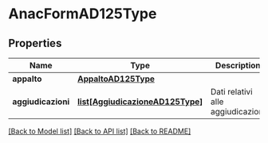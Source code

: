 # AnacFormAD125Type

## Properties
Name | Type | Description | Notes
------------ | ------------- | ------------- | -------------
**appalto** | [**AppaltoAD125Type**](AppaltoAD125Type.md) |  | 
**aggiudicazioni** | [**list[AggiudicazioneAD125Type]**](AggiudicazioneAD125Type.md) | Dati relativi alle aggiudicazioni | 

[[Back to Model list]](../README.md#documentation-for-models) [[Back to API list]](../README.md#documentation-for-api-endpoints) [[Back to README]](../README.md)

